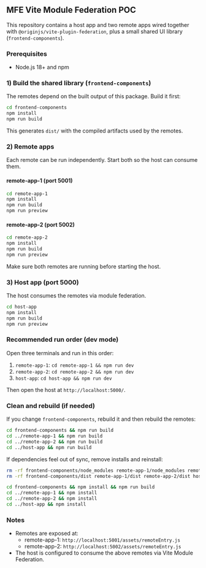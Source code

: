 ## MFE Vite Module Federation POC

This repository contains a host app and two remote apps wired together with `@originjs/vite-plugin-federation`, plus a small shared UI library (`frontend-components`).

### Prerequisites

- Node.js 18+ and npm

### 1) Build the shared library (`frontend-components`)

The remotes depend on the built output of this package. Build it first:

```bash
cd frontend-components
npm install
npm run build
```

This generates `dist/` with the compiled artifacts used by the remotes.

### 2) Remote apps

Each remote can be run independently. Start both so the host can consume them.

#### remote-app-1 (port 5001)

```bash
cd remote-app-1
npm install
npm run build
npm run preview
```

#### remote-app-2 (port 5002)

```bash
cd remote-app-2
npm install
npm run build
npm run preview
```

Make sure both remotes are running before starting the host.

### 3) Host app (port 5000)

The host consumes the remotes via module federation.

```bash
cd host-app
npm install
npm run build
npm run preview
```

### Recommended run order (dev mode)

Open three terminals and run in this order:

1. `remote-app-1`: `cd remote-app-1 && npm run dev`
2. `remote-app-2`: `cd remote-app-2 && npm run dev`
3. `host-app`: `cd host-app && npm run dev`

Then open the host at `http://localhost:5000/`.

### Clean and rebuild (if needed)

If you change `frontend-components`, rebuild it and then rebuild the remotes:

```bash
cd frontend-components && npm run build
cd ../remote-app-1 && npm run build
cd ../remote-app-2 && npm run build
cd ../host-app && npm run build
```

If dependencies feel out of sync, remove installs and reinstall:

```bash
rm -rf frontend-components/node_modules remote-app-1/node_modules remote-app-2/node_modules host-app/node_modules
rm -rf frontend-components/dist remote-app-1/dist remote-app-2/dist host-app/dist

cd frontend-components && npm install && npm run build
cd ../remote-app-1 && npm install
cd ../remote-app-2 && npm install
cd ../host-app && npm install
```

### Notes

- Remotes are exposed at:
  - remote-app-1: `http://localhost:5001/assets/remoteEntry.js`
  - remote-app-2: `http://localhost:5002/assets/remoteEntry.js`
- The host is configured to consume the above remotes via Vite Module Federation.
